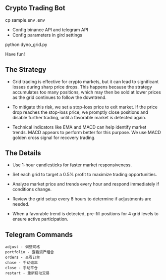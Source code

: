 ## Crypto Trading Bot

cp sample.env .env

- Config binance API and telegram API
- Config parameters in gird settings

python dyno_grid.py

Have fun!

## The Strategy

- Grid trading is effective for crypto markets, but it can lead to significant losses during sharp price drops. This happens because the strategy accumulates too many positions, which may then be sold at lower prices as the grid continues to follow the downtrend.

- To mitigate this risk, we set a stop-loss price to exit market. If the price drop reaches the stop-loss price, we promptly close positions and disable further trading, until a favorable market is detected again.

- Technical indicators like EMA and MACD can help identify market trends. MACD appears to perform better for this purpose. We use MACD golden cross signal for recovery trading.

## The Details

- Use 1-hour candlesticks for faster market responsiveness.

- Set each grid to target a 0.5% profit to maximize trading opportunities.

- Analyze market price and trends every hour and respond immediately if conditions change.

- Review the grid setup every 8 hours to determine if adjustments are needed.

- When a favorable trend is detected, pre-fill positions for 4 grid levels to ensure active participation.

## Telegram Commands

```
adjust - 调整网格
portfolio - 查看资产组合
orders - 查看订单
chase - 手动追高
close - 手动平仓
restart - 重新启动交易
```
